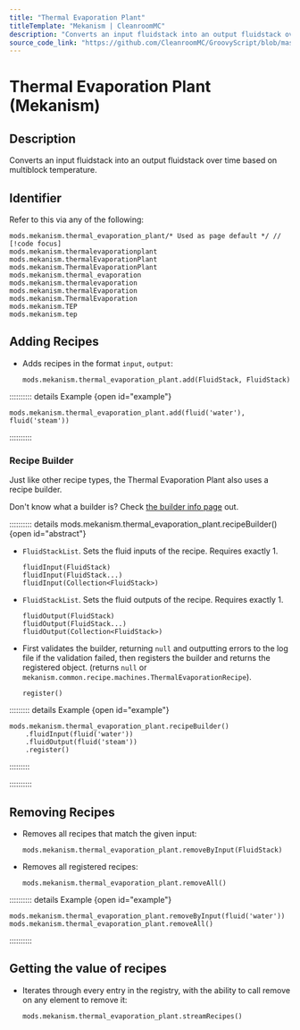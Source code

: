 ```yaml
---
title: "Thermal Evaporation Plant"
titleTemplate: "Mekanism | CleanroomMC"
description: "Converts an input fluidstack into an output fluidstack over time based on multiblock temperature."
source_code_link: "https://github.com/CleanroomMC/GroovyScript/blob/master/src/main/java/com/cleanroommc/groovyscript/compat/mods/mekanism/ThermalEvaporationPlant.java"
---
```


# Thermal Evaporation Plant (Mekanism)

## Description

Converts an input fluidstack into an output fluidstack over time based on multiblock temperature.

## Identifier

Refer to this via any of the following:

```groovy:no-line-numbers {1}
mods.mekanism.thermal_evaporation_plant/* Used as page default */ // [!code focus]
mods.mekanism.thermalevaporationplant
mods.mekanism.thermalEvaporationPlant
mods.mekanism.ThermalEvaporationPlant
mods.mekanism.thermal_evaporation
mods.mekanism.thermalevaporation
mods.mekanism.thermalEvaporation
mods.mekanism.ThermalEvaporation
mods.mekanism.TEP
mods.mekanism.tep
```


## Adding Recipes

- Adds recipes in the format `input`, `output`:

    ```groovy:no-line-numbers
    mods.mekanism.thermal_evaporation_plant.add(FluidStack, FluidStack)
    ```

:::::::::: details Example {open id="example"}
```groovy:no-line-numbers
mods.mekanism.thermal_evaporation_plant.add(fluid('water'), fluid('steam'))
```

::::::::::

### Recipe Builder

Just like other recipe types, the Thermal Evaporation Plant also uses a recipe builder.

Don't know what a builder is? Check [the builder info page](../../introduction/builder.md) out.

:::::::::: details mods.mekanism.thermal_evaporation_plant.recipeBuilder() {open id="abstract"}
- `FluidStackList`. Sets the fluid inputs of the recipe. Requires exactly 1.

    ```groovy:no-line-numbers
    fluidInput(FluidStack)
    fluidInput(FluidStack...)
    fluidInput(Collection<FluidStack>)
    ```

- `FluidStackList`. Sets the fluid outputs of the recipe. Requires exactly 1.

    ```groovy:no-line-numbers
    fluidOutput(FluidStack)
    fluidOutput(FluidStack...)
    fluidOutput(Collection<FluidStack>)
    ```

- First validates the builder, returning `null` and outputting errors to the log file if the validation failed, then registers the builder and returns the registered object. (returns `null` or `mekanism.common.recipe.machines.ThermalEvaporationRecipe`).

    ```groovy:no-line-numbers
    register()
    ```

::::::::: details Example {open id="example"}
```groovy:no-line-numbers
mods.mekanism.thermal_evaporation_plant.recipeBuilder()
    .fluidInput(fluid('water'))
    .fluidOutput(fluid('steam'))
    .register()
```

:::::::::

::::::::::

## Removing Recipes

- Removes all recipes that match the given input:

    ```groovy:no-line-numbers
    mods.mekanism.thermal_evaporation_plant.removeByInput(FluidStack)
    ```

- Removes all registered recipes:

    ```groovy:no-line-numbers
    mods.mekanism.thermal_evaporation_plant.removeAll()
    ```

:::::::::: details Example {open id="example"}
```groovy:no-line-numbers
mods.mekanism.thermal_evaporation_plant.removeByInput(fluid('water'))
mods.mekanism.thermal_evaporation_plant.removeAll()
```

::::::::::

## Getting the value of recipes

- Iterates through every entry in the registry, with the ability to call remove on any element to remove it:

    ```groovy:no-line-numbers
    mods.mekanism.thermal_evaporation_plant.streamRecipes()
    ```
